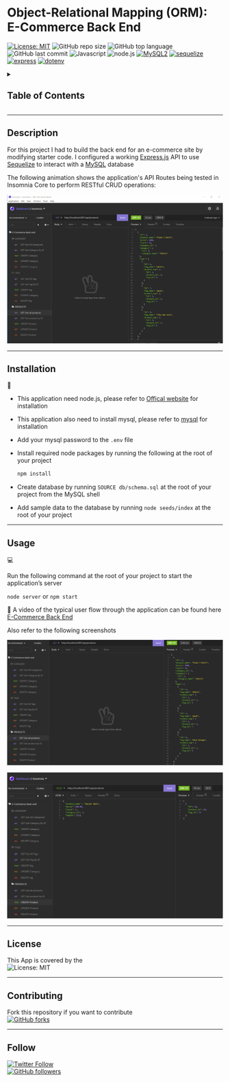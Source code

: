 # Object-Relational Mapping (ORM): E-Commerce Back End

[![License: MIT](https://img.shields.io/badge/License-MIT-yellow.svg)](https://opensource.org/licenses/MIT)
![GitHub repo size](https://img.shields.io/github/repo-size/MM-SalvoDragotta/E-Commerce-back-end)
![GitHub top language](https://img.shields.io/github/languages/top/MM-SalvoDragotta/E-Commerce-back-end)
![GitHub last commit](https://img.shields.io/github/last-commit/MM-SalvoDragotta/E-Commerce-back-end)
![Javascript](https://img.shields.io/badge/Javascript-yellow)
![node.js](https://img.shields.io/badge/-node.js-green)
[![MySQL2](https://img.shields.io/badge/-MySQL-red)](https://www.npmjs.com/package/mysql2)
[![sequelize](https://img.shields.io/badge/-sequelize-blueviolet)](https://www.npmjs.com/package/sequelize)
[![express](https://img.shields.io/badge/-express-red)](https://www.npmjs.com/package/express)
[![dotenv](https://img.shields.io/badge/-dotenv-blue)](https://www.npmjs.com/package/dotenv)

<details>
<summary><h2>Table of Contents</h2></summary>

- [Description](#description)
- [Installation](#installation)
- [Usage](#usage)
- [License](#license)
- [Contributing](#contributing)
- [Follow](#follow)
</details>

----

## Description

For this project I had to build the back end for an e-commerce site by modifying starter code. I configured a working [Express.js](https://www.npmjs.com/package/express) API to use [Sequelize](https://www.npmjs.com/package/sequelize) to interact with a [MySQL](https://dev.mysql.com/downloads/mysql/) database

The following animation shows the application's API Routes being tested in Insomnia Core to perform RESTful CRUD operations:

![E-Commerce Back End](./assets/images/eCommerceBackEnd.gif)

----

## Installation

💾    

- This application need node.js, please refer to [Offical website](https://nodejs.org/en/download/) for installation
- This application also need to install mysql, please refer to [mysql](https://coding-boot-camp.github.io/full-stack/mysql/mysql-installation-guide/) for installation
- Add your mysql password to the  ```.env``` file
- Install required node packages by running the following at the root of your project

    ```bash
    npm install
    ```

- Create database by running  ```SOURCE db/schema.sql``` at the root of your project from the MySQL shell
- Add sample data to the database by running  ```node seeds/index``` at the root of your project

----

## Usage

💻   
  
Run the following command at the root of your project to start the application’s server

`node server` or `npm start`

🎥  A video of the typical user flow through the application can be found here [E-Commerce Back End](https://drive.google.com/file/d/1BxVC0lcDTV2HCGcl1X2yt3HXcPG2LZ3K/view?usp=sharing) 

Also refer to the following screenshots

![Employee Tracker Get Product](./assets/images/E-CommerceBackEnd01.png)  

![Employee Tracker Create Product](./assets/images/E-CommerceBackEnd02.png) 

----

## License

This App is covered by the \
![License: MIT](https://img.shields.io/badge/License-MIT-yellow.svg)

----

## Contributing

Fork this repository if you want to contribute\
[![GitHub forks](https://img.shields.io/github/forks/MM-SalvoDragotta/team-profile-generator?style=social)](https://github.com/MM-SalvoDragotta/E-Commerce-back-end/fork)

----

## Follow
[![Twitter Follow](https://img.shields.io/twitter/follow/Dynamo_Sydney?style=social)](https://twitter.com/Dynamo_Sydney)\
[![GitHub followers](https://img.shields.io/github/followers/MM-SalvoDragotta?style=social)](https://github.com/MM-SalvoDragotta/)